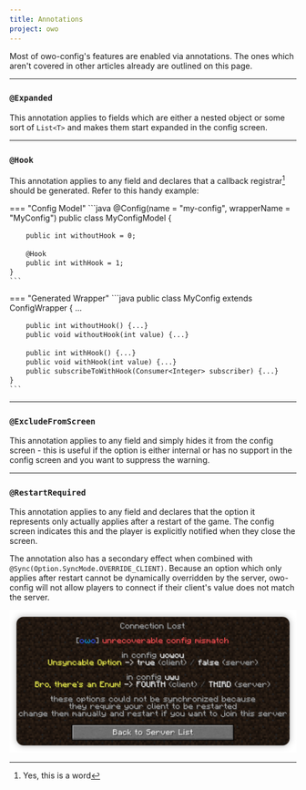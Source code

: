 ```yaml
---
title: Annotations
project: owo
---
```


Most of owo-config's features are enabled via annotations. The ones which aren't covered in other articles already are outlined on this page.

***

### `@Expanded`

This annotation applies to fields which are either a nested object or some sort of `List<T>` and makes them start expanded in the config screen.

***

### `@Hook`

This annotation applies to any field and declares that a callback registrar[^1] should be generated. Refer to this handy example:

=== "Config Model"
    ```java
    @Config(name = "my-config", wrapperName = "MyConfig")
    public class MyConfigModel {

        public int withoutHook = 0;

        @Hook
        public int withHook = 1;
    }
    ```

=== "Generated Wrapper"
    ```java
    public class MyConfig extends ConfigWrapper<MyConfigModel> {
        ...

        public int withoutHook() {...}
        public void withoutHook(int value) {...}

        public int withHook() {...}
        public void withHook(int value) {...}
        public subscribeToWithHook(Consumer<Integer> subscriber) {...}
    }
    ```

***

### `@ExcludeFromScreen`

This annotation applies to any field and simply hides it from the config screen - this is useful if the option is either internal or has no support in the config screen and you want to suppress the warning.

***

### `@RestartRequired`

This annotation applies to any field and declares that the option it represents only actually applies after a restart of the game. The config screen indicates this and the player is explicitly notified when they close the screen.

The annotation also has a secondary effect when combined with `@Sync(Option.SyncMode.OVERRIDE_CLIENT)`. Because an option which only applies after restart cannot be dynamically overridden by the server, owo-config will not allow players to connect if their client's value does not match the server.

![config mismatch example](../../assets/owo/config-sync-error.png)

[^1]: Yes, this is a word
